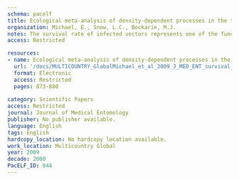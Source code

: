 ```yaml
---
schema: pacelf
title: Ecological meta-analysis of density-dependent processes in the transmission of lymphatic filariasis  survival of infected vectors
organization: Michael, E., Snow, L.C., Bockarie, M.J.
notes: The survival rate of infected vectors represents one of the fundamental components that influence the transmission dynamics of mosquito-borne diseases. Despite the occurrence of a number of studies investigating mosquito survival after infection with filarial worms, there remains conflicting evidence from both laboratory and field experiments as to the existence and mechanism for parasite-induced mortality among filarial mosquitoes. Here, we used a mixed effects meta-analytical framework to combine the data from all available vector-human host blood feeding experiments to evaluate the evidence for the impact of parasite load on the mortality rates of the three major lymphatic filariasis transmitting mosquito genera, Culex, Aedes, and Anopheles mosquitoes, over the extrinsic incubation period of parasitic infection. The results show that, despite the application of this approach, or in the case of Anopheles using a convention fixed effects logistic regression analysis supplemented with additional survival analysis of longitudinal data, no strong association between mortality rate and microfilariae (mf) uptake for either of the three mosquito genera is apparent in the combined data. Instead, a key finding is that study effects played a more crucial role in determining the levels of mortality observed in these experimental studies. This was most revealing in the case of Culex, given that the largest single study in terms of both the number of data points and range of mf intensities, in contrast to smaller studies, showed a significant positive association between mf intensity and mortality, indicating that in this genus at least, the detrimental effect of infection may be manifested only at the highest mf intakes. Although no density dependence in vector mortality was also observed for Aedes, possibly because of the use of restricted human mf intensity range in previous studies, an intriguing finding was that a significantly higher overall mortality was observed for this genus over mfintake ranges that produced much less corresponding mortality in Culex and Anopheles. The results also indicate that currently very little can be said about the survival rate of Anopheles mosquitoes infected with filarial worms because of the striking paucity of data for this genus. Further studies, using standardized methods and covering an appropriate range of mf uptake intensities and using study frameworks that allow the design and comparison of data from both experimental and field experiments, are clearly indicated if we are to reliably quantify the likely effect of filarial infection on vector survival.
access: Restricted

resources:
- name: Ecological meta-analysis of density-dependent processes in the transmission of lymphatic filariasis  survival of infected vectors
  url: '/docs/MULTICOUNTRY_GlobalMichael_et_al_2009_J_MED_ENT_survival_of_infected_LF_vectors.txt'
  format: Electronic
  access: Restricted
  pages: 873-880
 
category: Scientific Papers
access: Restricted
journal: Journal of Medical Entomology
publisher: No publisher available. 
language: English 
tags: English 
hardcopy_location: No hardcopy location available.
work_location: Multicountry Global
year: 2009
decade: 2000
PacELF_ID: 844
---
```

